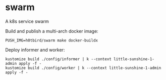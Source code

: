 # swarm
A k8s service swarm

Build and publish a multi-arch docker image:
```
PUSH_IMG=h0tbird/swarm make docker-buildx
```

Deploy informer and worker:
```
kustomize build ./config/informer | k --context little-sunshine-1-admin apply -f - 
kustomize build ./config/worker | k --context little-sunshine-1-admin apply -f - 
```